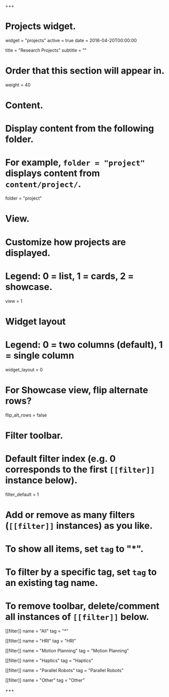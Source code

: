 +++
# Projects widget.
widget = "projects"
active = true
date = 2016-04-20T00:00:00

title = "Research Projects"
subtitle = ""

# Order that this section will appear in.
weight = 40

# Content.
# Display content from the following folder.
# For example, `folder = "project"` displays content from `content/project/`.
folder = "project"

# View.
# Customize how projects are displayed.
# Legend: 0 = list, 1 = cards, 2 = showcase.
view = 1

# Widget layout
# Legend: 0 = two columns (default), 1 = single column
widget_layout = 0

# For Showcase view, flip alternate rows?
flip_alt_rows = false

# Filter toolbar.

# Default filter index (e.g. 0 corresponds to the first `[[filter]]` instance below).
filter_default = 1

# Add or remove as many filters (`[[filter]]` instances) as you like.
# To show all items, set `tag` to "*".
# To filter by a specific tag, set `tag` to an existing tag name.
# To remove toolbar, delete/comment all instances of `[[filter]]` below.
 [[filter]]
   name = "All"
   tag = "*"

 [[filter]]
   name = "HRI"
   tag = "HRI"

 [[filter]]
   name = "Motion Planning"
   tag = "Motion Planning"

 [[filter]]
   name = "Haptics"
   tag = "Haptics"

 [[filter]]
   name = "Parallel Robots"
   tag = "Parallel Robots"

 [[filter]]
   name = "Other"
   tag = "Other"

+++
